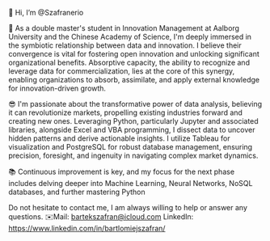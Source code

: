 👋 Hi, I’m @Szafranerio

🧐 As a double master's student in Innovation Management at Aalborg University and the Chinese Academy of Science, I'm deeply immersed in the symbiotic relationship between data and innovation. I believe their convergence is vital for fostering open innovation and unlocking significant organizational benefits. Absorptive capacity, the ability to recognize and leverage data for commercialization, lies at the core of this synergy, enabling organizations to absorb, assimilate, and apply external knowledge for innovation-driven growth.

😎 I'm passionate about the transformative power of data analysis, believing it can revolutionize markets, propelling existing industries forward and creating new ones. Leveraging Python, particularly Jupyter and associated libraries, alongside Excel and VBA programming, I dissect data to uncover hidden patterns and derive actionable insights. I utilize Tableau for visualization and PostgreSQL for robust database management, ensuring precision, foresight, and ingenuity in navigating complex market dynamics.

📚 Continuous improvement is key, and my focus for the next phase includes delving deeper into Machine Learning, Neural Networks, NoSQL databases, and further mastering Python

Do not hesitate to contact me, I am always willing to help or answer any questions.
✉️Mail: bartekszafran@icloud.com
LinkedIn: https://www.linkedin.com/in/bartlomiejszafran/



<!---
Szafranerio/Szafranerio is a ✨ special ✨ repository because its `README.md` (this file) appears on your GitHub profile.
You can click the Preview link to take a look at your changes.
--->
